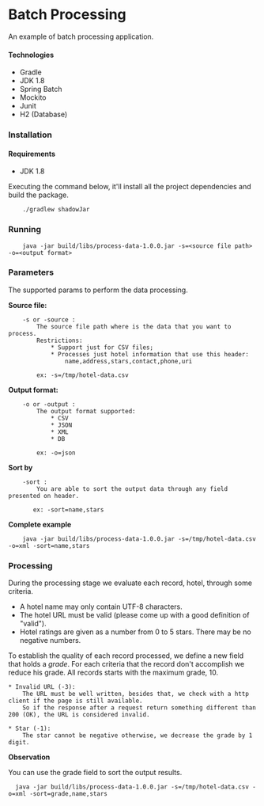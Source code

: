 # Batch Processing

An example of batch processing application.

#### Technologies
- Gradle
- JDK 1.8
- Spring Batch
- Mockito
- Junit
- H2 (Database)

### Installation
#### Requirements
- JDK 1.8

Executing the command below, it'll install all the project dependencies and build the package.

```
    ./gradlew shadowJar
```

### Running

```
    java -jar build/libs/process-data-1.0.0.jar -s=<source file path> -o=<output format>
```

### Parameters

The supported params to perform the data processing.

**Source file:**
```
    -s or -source :
        The source file path where is the data that you want to process.
        Restrictions:
            * Support just for CSV files;
            * Processes just hotel information that use this header:
                name,address,stars,contact,phone,uri

        ex: -s=/tmp/hotel-data.csv
```

**Output format:**
```
    -o or -output :
        The output format supported:
            * CSV
            * JSON
            * XML
            * DB

        ex: -o=json
```

**Sort by**
```
    -sort :
        You are able to sort the output data through any field presented on header.

       ex: -sort=name,stars
```

**Complete example**
```
    java -jar build/libs/process-data-1.0.0.jar -s=/tmp/hotel-data.csv -o=xml -sort=name,stars
```


### Processing

During the processing stage we evaluate each record, hotel, through some criteria.
   - A hotel name may only contain UTF-8 characters.
   - The hotel URL must be valid (please come up with a good definition of "valid").
   - Hotel ratings are given as a number from 0 to 5 stars. There may be no negative numbers.

To establish the quality of each record processed, we define a new field that holds a *grade*.
For each criteria that the record don't accomplish we reduce his grade. All records starts with the
maximum grade, 10.

    * Invalid URL (-3):
        The URL must be well written, besides that, we check with a http client if the page is still available.
        So if the response after a request return something different than 200 (OK), the URL is considered invalid.

    * Star (-1):
        The star cannot be negative otherwise, we decrease the grade by 1 digit.

**Observation**

You can use the grade field to sort the output results.
 ```
   java -jar build/libs/process-data-1.0.0.jar -s=/tmp/hotel-data.csv -o=xml -sort=grade,name,stars
 ```
